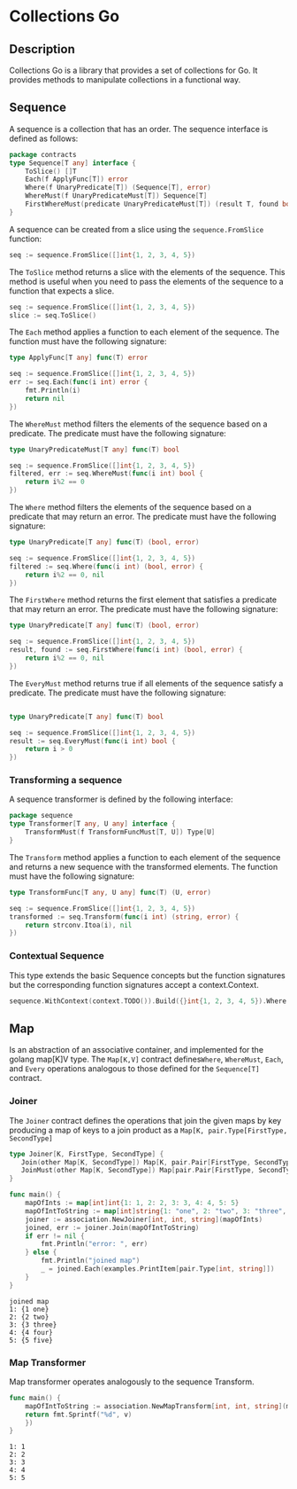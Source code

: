 # Collections Go

## Description
Collections Go is a library that provides a set of collections for Go.
It provides methods to manipulate collections in a functional way.

## Sequence
A sequence is a collection that has an order.
The sequence interface is defined as follows:

```go
package contracts
type Sequence[T any] interface {
	ToSlice() []T
	Each(f ApplyFunc[T]) error
	Where(f UnaryPredicate[T]) (Sequence[T], error)
	WhereMust(f UnaryPredicateMust[T]) Sequence[T]
	FirstWhereMust(predicate UnaryPredicateMust[T]) (result T, found bool)
}
```

A sequence can be created from a slice using the `sequence.FromSlice` function:

```go
seq := sequence.FromSlice([]int{1, 2, 3, 4, 5})
```


The `ToSlice` method returns a slice with the elements of the sequence. This method is useful when you need to pass the elements of the sequence to a function that expects a slice.

```go
seq := sequence.FromSlice([]int{1, 2, 3, 4, 5})
slice := seq.ToSlice()
```

The `Each` method applies a function to each element of the sequence. The function must have the following signature:

```go  
type ApplyFunc[T any] func(T) error
```

```go
seq := sequence.FromSlice([]int{1, 2, 3, 4, 5})
err := seq.Each(func(i int) error {
    fmt.Println(i)
    return nil
})
```


The `WhereMust` method filters the elements of the sequence based on a predicate. The predicate must have the following signature:

```go
type UnaryPredicateMust[T any] func(T) bool
```

```go
seq := sequence.FromSlice([]int{1, 2, 3, 4, 5})
filtered, err := seq.WhereMust(func(i int) bool {
    return i%2 == 0
})
```

The `Where` method filters the elements of the sequence based on a predicate that may return an error. The predicate must have the following signature:

```go
type UnaryPredicate[T any] func(T) (bool, error)
```

```go
seq := sequence.FromSlice([]int{1, 2, 3, 4, 5})
filtered := seq.Where(func(i int) (bool, error) {
    return i%2 == 0, nil
})
```

The `FirstWhere` method returns the first element that satisfies a predicate that may return an error. The predicate must have the following signature:

```go
type UnaryPredicate[T any] func(T) (bool, error)
```

```go
seq := sequence.FromSlice([]int{1, 2, 3, 4, 5})
result, found := seq.FirstWhere(func(i int) (bool, error) {
    return i%2 == 0, nil
})
```

The `EveryMust` method returns true if all elements of the sequence satisfy a predicate. The predicate must have the following signature:

```go

type UnaryPredicate[T any] func(T) bool
```

```go
seq := sequence.FromSlice([]int{1, 2, 3, 4, 5})
result := seq.EveryMust(func(i int) bool {
    return i > 0
})
```

### Transforming a sequence
A sequence transformer is defined by the following interface:

```go
package sequence
type Transformer[T any, U any] interface {
	TransformMust(f TransformFuncMust[T, U]) Type[U]
}
```

The `Transform` method applies a function to each element of the sequence and returns a new sequence with the transformed elements. The function must have the following signature:

```go
type TransformFunc[T any, U any] func(T) (U, error)
```

```go
seq := sequence.FromSlice([]int{1, 2, 3, 4, 5})
transformed := seq.Transform(func(i int) (string, error) {
    return strconv.Itoa(i), nil
})
```

### Contextual Sequence 

This type extends the basic Sequence concepts but the function signatures but the corresponding function signatures accept a context.Context.

```go
sequence.WithContext(context.TODO()).Build({}int{1, 2, 3, 4, 5}).Where(func (ctx context.Context, i int) (bool, error){return i%2, nil })
```
## Map
Is an abstraction of an associative container, and implemented for the golang map[K]V type. The `Map[K,V]` contract defines`Where`, `WhereMust`,
`Each`, and `Every` operations analogous to those defined for the `Sequence[T]` contract.

### Joiner
The `Joiner` contract defines the operations that join the given maps by key producing a map of keys to a join product as a `Map[K, pair.Type[FirstType, SecondType]`

```go
type Joiner[K, FirstType, SecondType] {
   Join(other Map[K, SecondType]) Map[K, pair.Pair[FirstType, SecondType]], error
   JoinMust(other Map[K, SecondType]) Map[pair.Pair[FirstType, SecondType]]
}
```

```go
func main() {
	mapOfInts := map[int]int{1: 1, 2: 2, 3: 3, 4: 4, 5: 5}
	mapOfIntToString := map[int]string{1: "one", 2: "two", 3: "three", 4: "four", 5: "five"}
    joiner := association.NewJoiner[int, int, string](mapOfInts)
	joined, err := joiner.Join(mapOfIntToString)
	if err != nil {
		fmt.Println("error: ", err)
	} else {
		fmt.Println("joined map")
		_ = joined.Each(examples.PrintItem[pair.Type[int, string]])
	}
}
   ```

```plain
joined map
1: {1 one}
2: {2 two}
3: {3 three}
4: {4 four}
5: {5 five}
```

### Map Transformer

Map transformer operates analogously to the sequence Transform.

```go
func main() {
    mapOfIntToString := association.NewMapTransform[int, int, string](mapOfInts).TransformMust(func(v int) string {
    return fmt.Sprintf("%d", v)
    })
}
```

```plain
1: 1
2: 2
3: 3
4: 4
5: 5
```